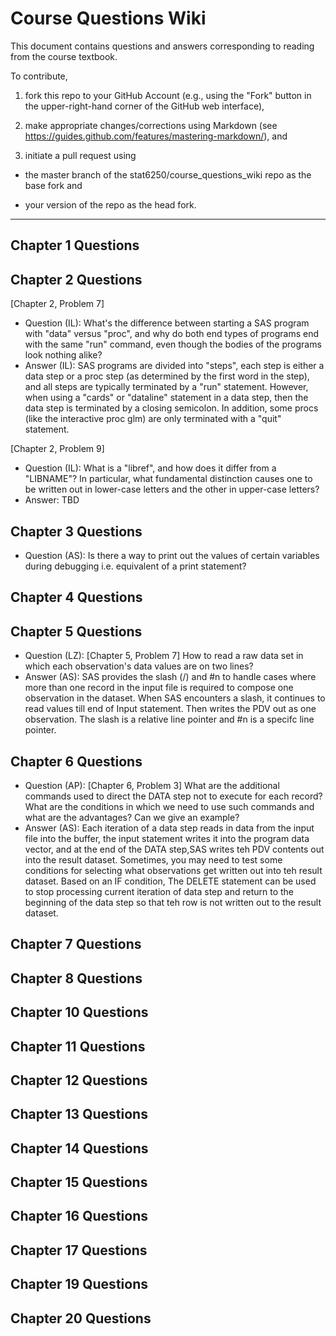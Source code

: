 # Course Questions Wiki

This document contains questions and answers corresponding to reading from the course textbook.

To contribute,

1. fork this repo to your GitHub Account (e.g., using the "Fork" button in the upper-right-hand corner of the GitHub web interface),

2. make appropriate changes/corrections using Markdown (see https://guides.github.com/features/mastering-markdown/), and

3. initiate a pull request using

- the master branch of the stat6250/course_questions_wiki repo as the base fork and

- your version of the repo as the head fork.

********************************************************************************

## Chapter 1 Questions


## Chapter 2 Questions

[Chapter 2, Problem 7]
- Question (IL): What's the difference between starting a SAS program with "data" versus "proc", and why do both end types of programs end with the same "run" command, even though the bodies of the programs look nothing alike?
- Answer (IL): SAS programs are divided into "steps", each step is either a data step or a proc step (as determined by the first word in the step), and all steps are typically terminated by a "run" statement. However, when using a "cards" or "dataline" statement in a data step, then the data step is terminated by a closing semicolon. In addition, some procs (like the interactive proc glm) are only terminated with a "quit" statement.

[Chapter 2, Problem 9]
- Question (IL): What is a "libref", and how does it differ from a "LIBNAME"?  In particular, what fundamental distinction causes one to be written out in lower-case letters and the other in upper-case letters?
- Answer: TBD

## Chapter 3 Questions
- Question (AS): Is there a way to print out the values of certain variables during debugging i.e. equivalent of a print statement?


## Chapter 4 Questions


## Chapter 5 Questions
- Question (LZ): [Chapter 5, Problem 7] How to read a raw data set in which each observation's data values are on two lines?
- Answer   (AS): SAS provides the slash (/) and #n to handle cases where more than one record in the input file is required to compose one
                 observation in the dataset. When SAS encounters a slash, it continues to read values till end of Input statement. 
                 Then writes the PDV out as one observation. The slash is a relative line pointer and #n is a specifc line pointer.
## Chapter 6 Questions
- Question (AP): [Chapter 6, Problem 3]
                 What are the additional commands used to direct the DATA step not to execute for each record?
                 What are the conditions in which we need to use such commands and what are the advantages? Can we give an example?
- Answer   (AS): Each iteration of a data step reads in data from the input file into the buffer, 
                 the input statement writes it into the program data vector, and 
                 at the end of the DATA step,SAS writes teh PDV contents out into the result dataset.
                 Sometimes, you may need to test some conditions for selecting what observations get written out into teh result dataset.
                 Based on an IF condition, The DELETE statement can be used to stop processing current iteration of data step 
                 and return to the beginning of the data step so that teh row is not written out to the result dataset.                  
## Chapter 7 Questions


## Chapter 8 Questions


## Chapter 10 Questions


## Chapter 11 Questions


## Chapter 12 Questions


## Chapter 13 Questions


## Chapter 14 Questions


## Chapter 15 Questions


## Chapter 16 Questions


## Chapter 17 Questions


## Chapter 19 Questions


## Chapter 20 Questions
